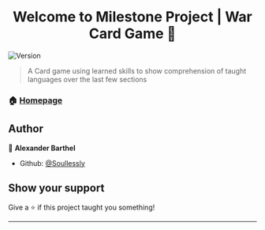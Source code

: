 <h1 align="center">Welcome to Milestone Project | War Card Game 👋</h1>
<p>
  <img alt="Version" src="https://img.shields.io/badge/version-0.2-blue.svg?cacheSeconds=2592000" />
</p>

> A Card game using learned skills to show comprehension of taught languages over the last few sections

### 🏠 [Homepage](https://github.com/Soullessly/Milestone-Project-I)

## Author

👤 **Alexander Barthel**

* Github: [@Soullessly](https://github.com/Soullessly)

## Show your support

Give a ⭐️ if this project taught you something!

***

